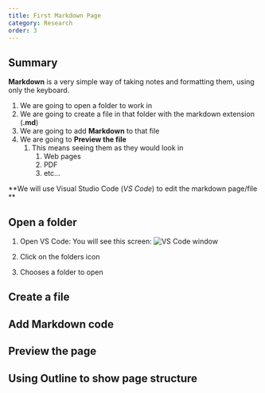 ```yaml
---
title: First Markdown Page
category: Research
order: 3
---
```

## Summary
**Markdown** is a very simple way of taking notes and formatting them, using only the keyboard.

1. We are going to open a folder to work in
2. We are going to create a file in that folder with the markdown extension (**.md**)
3. We are going to add **Markdown** to that file
4. We are going to **Preview the file**
   1. This means seeing them as they would look in 
      1. Web pages
      2. PDF
      3. etc...

**We will use Visual Studio Code (*VS Code*) to edit the markdown page/file **


## Open a folder
1. Open VS Code:
You will see this screen: 
![VS Code window](https://scotentsd.github.io/tutorials/images/vscode.png)

2. Click on the folders icon

3. Chooses a folder to open



## Create a file

## Add **Markdown** code

## **Preview** the page

## Using **Outline** to show page structure
